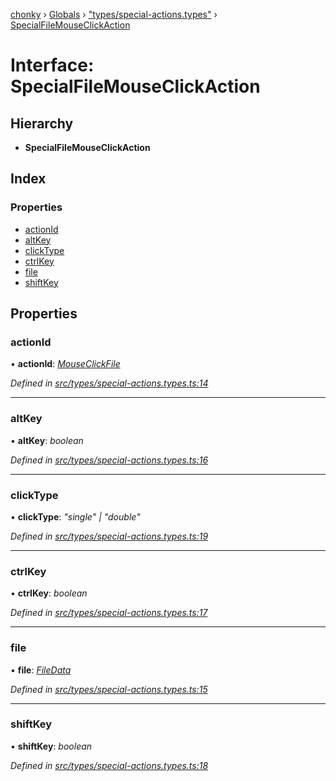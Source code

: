 [chonky](../README.md) › [Globals](../globals.md) › ["types/special-actions.types"](../modules/_types_special_actions_types_.md) › [SpecialFileMouseClickAction](_types_special_actions_types_.specialfilemouseclickaction.md)

# Interface: SpecialFileMouseClickAction

## Hierarchy

* **SpecialFileMouseClickAction**

## Index

### Properties

* [actionId](_types_special_actions_types_.specialfilemouseclickaction.md#actionid)
* [altKey](_types_special_actions_types_.specialfilemouseclickaction.md#altkey)
* [clickType](_types_special_actions_types_.specialfilemouseclickaction.md#clicktype)
* [ctrlKey](_types_special_actions_types_.specialfilemouseclickaction.md#ctrlkey)
* [file](_types_special_actions_types_.specialfilemouseclickaction.md#file)
* [shiftKey](_types_special_actions_types_.specialfilemouseclickaction.md#shiftkey)

## Properties

###  actionId

• **actionId**: *[MouseClickFile](../enums/_types_special_actions_types_.specialaction.md#mouseclickfile)*

*Defined in [src/types/special-actions.types.ts:14](https://github.com/TimboKZ/Chonky/blob/ce1f2d4/src/types/special-actions.types.ts#L14)*

___

###  altKey

• **altKey**: *boolean*

*Defined in [src/types/special-actions.types.ts:16](https://github.com/TimboKZ/Chonky/blob/ce1f2d4/src/types/special-actions.types.ts#L16)*

___

###  clickType

• **clickType**: *"single" | "double"*

*Defined in [src/types/special-actions.types.ts:19](https://github.com/TimboKZ/Chonky/blob/ce1f2d4/src/types/special-actions.types.ts#L19)*

___

###  ctrlKey

• **ctrlKey**: *boolean*

*Defined in [src/types/special-actions.types.ts:17](https://github.com/TimboKZ/Chonky/blob/ce1f2d4/src/types/special-actions.types.ts#L17)*

___

###  file

• **file**: *[FileData](_types_files_types_.filedata.md)*

*Defined in [src/types/special-actions.types.ts:15](https://github.com/TimboKZ/Chonky/blob/ce1f2d4/src/types/special-actions.types.ts#L15)*

___

###  shiftKey

• **shiftKey**: *boolean*

*Defined in [src/types/special-actions.types.ts:18](https://github.com/TimboKZ/Chonky/blob/ce1f2d4/src/types/special-actions.types.ts#L18)*
